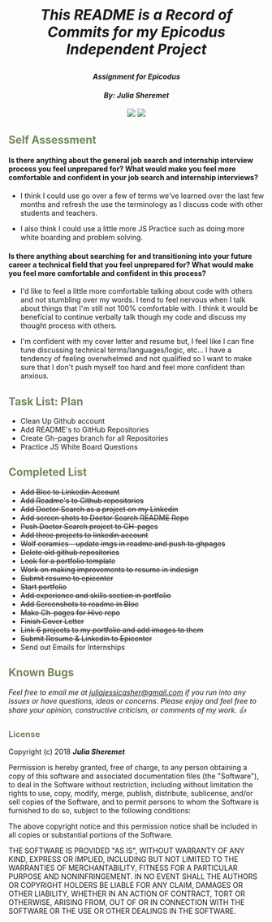 # _<p align="center">This README is a Record of Commits for my Epicodus Independent Project</p>_

#### _<p align="center">Assignment for Epicodus</p>_

#### _**<p align="center">By: Julia Sheremet</p>**_

<p align="center">  
<a href="https://opensource.org/licenses/MIT"><img src="https://img.shields.io/badge/license-MIT-blue.svg"></a>
<a href="https://github.com/RichardLitt/standard-readme"><img src="https://img.shields.io/badge/readme%20style-standard-brightgreen.svg?style=flat-square"></a>
</p>


## <span style="color:#74875d;">Self Assessment</span>
#### Is there anything about the general job search and internship interview process you feel unprepared for? What would make you feel more comfortable and confident in your job search and internship interviews?

* I think I could use go over a few of terms we've learned over the last few months and refresh the use the terminology as I discuss code with other students and teachers.

* I also think I could use a little more JS Practice such as doing more white boarding and problem solving.

#### Is there anything about searching for and transitioning into your future career a technical field that you feel unprepared for? What would make you feel more comfortable and confident in this process?

* I'd like to feel a little more comfortable talking about code with others and not stumbling over my words. I tend to feel nervous when I talk about things that I'm still not 100% comfortable with. I think it would be beneficial to continue verbally talk though my code and discuss my thought process with others.

* I'm confident with my cover letter and resume but, I feel like I can fine tune discussing technical terms/languages/logic, etc... I have a tendency of feeling overwhelmed and not qualified so I want to make sure that I don't push myself too hard and feel more confident than anxious.

## <span style="color:#74875d;">Task List: Plan</span>
* Clean Up Github account
* Add README's to GitHub Repositories
* Create Gh-pages branch for all Repositories
* Practice JS White Board Questions


## <span style="color:#74875d;">Completed List</span>
* <strike>Add Bloc to Linkedin Account</strike>
* <strike>Add Readme's to Github repositories</strike>
* <strike>Add Doctor Search as a project on my Linkedin</strike>
* <strike>Add screen shots to Doctor Search README Repo</strike>
* <strike>Push Doctor Search project to GH-pages</strike>
* <strike>Add three projects to linkedin account</strike>
* <strike>Wolf ceramics - update imgs in readme and push to ghpages</strike>
* <strike>Delete old github repositories</strike>
* <strike>Look for a portfolio template</strike>
* <strike>Work on making improvements to resume in indesign</strike>
* <strike>Submit resume to epicenter</strike>
* <strike>Start portfolio</strike>
* <strike>Add experience and skills section in portfolio</strike>
* <strike>Add Screenshots to readme in Bloc</strike>
* <strike>Make Gh-pages for Hive repo</strike>
* <strike>Finish Cover Letter</strike>
* <strike>Link 6 projects to my portfolio and add images to them</strike>
* <strike>Submit Resume & Linkedin to Epicenter</strike>
* Send out Emails for Internships

## <span style="color:#74875d;">Known Bugs</span>

_Feel free to email me at [juliajessicasher@gmail.com](mailto:juliajessicasher@gmail.com) if you run into any issues or have questions, ideas or concerns. Please enjoy and feel free to share your opinion, constructive criticism, or comments of my work. :+1:_

### <span style="color:#74875d;">License</span>

Copyright (c) 2018 ****_Julia Sheremet_****

Permission is hereby granted, free of charge, to any person obtaining a copy of this software and associated documentation files (the "Software"), to deal in the Software without restriction, including without limitation the rights to use, copy, modify, merge, publish, distribute, sublicense, and/or sell copies of the Software, and to permit persons to whom the Software is furnished to do so, subject to the following conditions:

The above copyright notice and this permission notice shall be included in all copies or substantial portions of the Software.

THE SOFTWARE IS PROVIDED "AS IS", WITHOUT WARRANTY OF ANY KIND, EXPRESS OR IMPLIED, INCLUDING BUT NOT LIMITED TO THE WARRANTIES OF MERCHANTABILITY, FITNESS FOR A PARTICULAR PURPOSE AND NONINFRINGEMENT. IN NO EVENT SHALL THE AUTHORS OR COPYRIGHT HOLDERS BE LIABLE FOR ANY CLAIM, DAMAGES OR OTHER LIABILITY, WHETHER IN AN ACTION OF CONTRACT, TORT OR OTHERWISE, ARISING FROM, OUT OF OR IN CONNECTION WITH THE SOFTWARE OR THE USE OR OTHER DEALINGS IN THE SOFTWARE.
